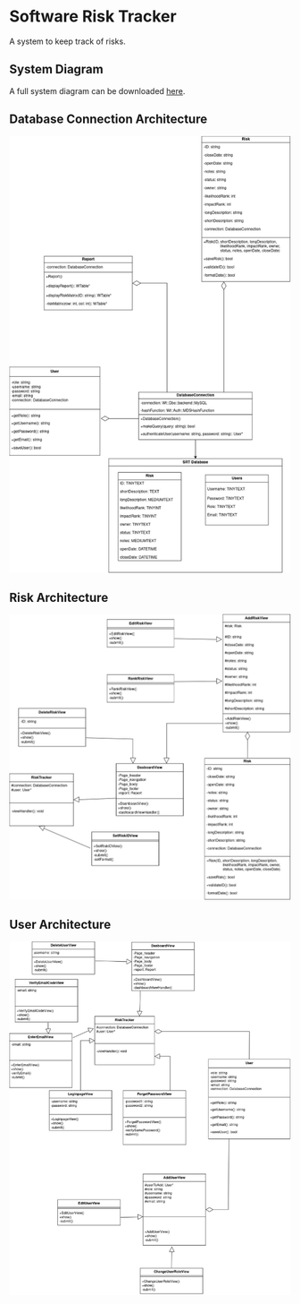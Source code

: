# Software Risk Tracker

A system to keep track of risks.

## System Diagram
A full system diagram can be downloaded [here](SDL/Documents/SDD/class-diagram.html).

## Database Connection Architecture
![Database Connection Architecture](SDL/Documents/SDD/Database.jpg)

## Risk Architecture
![Risk Architecture](SDL/Documents/SDD/Risk.jpg)

## User Architecture
![User Architecture](SDL/Documents/SDD/User.jpg)